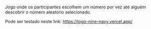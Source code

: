 Jogo onde os participantes escolhem um número por vez até alguém descobrir o número aleatório selecionado.

Pode ser testado neste link: https://jogo-nine-navy.vercel.app/
